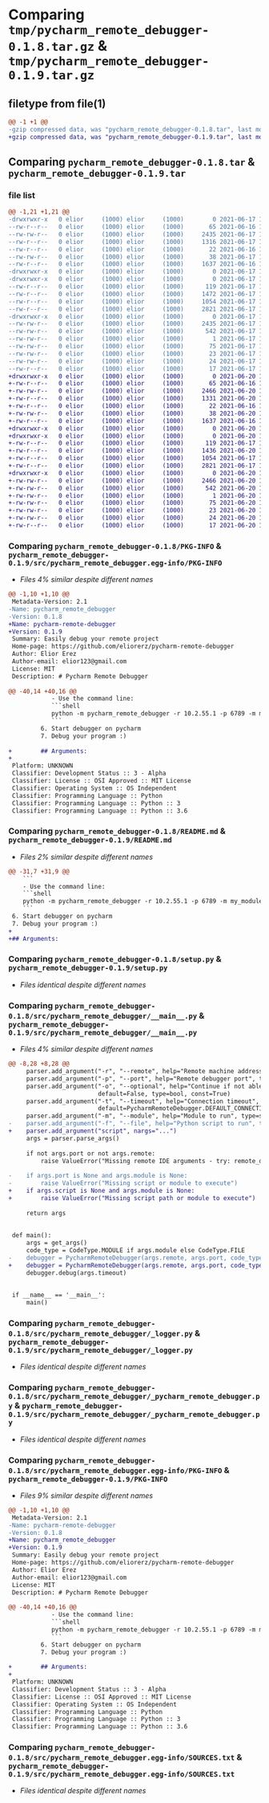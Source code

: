 # Comparing `tmp/pycharm_remote_debugger-0.1.8.tar.gz` & `tmp/pycharm_remote_debugger-0.1.9.tar.gz`

## filetype from file(1)

```diff
@@ -1 +1 @@
-gzip compressed data, was "pycharm_remote_debugger-0.1.8.tar", last modified: Thu Jun 17 18:02:58 2021, max compression
+gzip compressed data, was "pycharm_remote_debugger-0.1.9.tar", last modified: Sun Jun 20 19:36:41 2021, max compression
```

## Comparing `pycharm_remote_debugger-0.1.8.tar` & `pycharm_remote_debugger-0.1.9.tar`

### file list

```diff
@@ -1,21 +1,21 @@
-drwxrwxr-x   0 elior     (1000) elior     (1000)        0 2021-06-17 18:02:58.349580 pycharm_remote_debugger-0.1.8/
--rw-r--r--   0 elior     (1000) elior     (1000)       65 2021-06-16 18:17:15.000000 pycharm_remote_debugger-0.1.8/MANIFEST.in
--rw-rw-r--   0 elior     (1000) elior     (1000)     2435 2021-06-17 18:02:58.349580 pycharm_remote_debugger-0.1.8/PKG-INFO
--rw-r--r--   0 elior     (1000) elior     (1000)     1316 2021-06-17 18:01:23.000000 pycharm_remote_debugger-0.1.8/README.md
--rw-r--r--   0 elior     (1000) elior     (1000)       22 2021-06-16 18:26:14.000000 pycharm_remote_debugger-0.1.8/requirements.txt
--rw-rw-r--   0 elior     (1000) elior     (1000)       38 2021-06-17 18:02:58.349580 pycharm_remote_debugger-0.1.8/setup.cfg
--rw-r--r--   0 elior     (1000) elior     (1000)     1637 2021-06-16 18:24:05.000000 pycharm_remote_debugger-0.1.8/setup.py
-drwxrwxr-x   0 elior     (1000) elior     (1000)        0 2021-06-17 18:02:58.348580 pycharm_remote_debugger-0.1.8/src/
-drwxrwxr-x   0 elior     (1000) elior     (1000)        0 2021-06-17 18:02:58.348580 pycharm_remote_debugger-0.1.8/src/pycharm_remote_debugger/
--rw-r--r--   0 elior     (1000) elior     (1000)      119 2021-06-17 17:50:41.000000 pycharm_remote_debugger-0.1.8/src/pycharm_remote_debugger/__init__.py
--rw-r--r--   0 elior     (1000) elior     (1000)     1472 2021-06-17 17:44:28.000000 pycharm_remote_debugger-0.1.8/src/pycharm_remote_debugger/__main__.py
--rw-r--r--   0 elior     (1000) elior     (1000)     1054 2021-06-17 17:00:51.000000 pycharm_remote_debugger-0.1.8/src/pycharm_remote_debugger/_logger.py
--rw-r--r--   0 elior     (1000) elior     (1000)     2821 2021-06-17 17:59:23.000000 pycharm_remote_debugger-0.1.8/src/pycharm_remote_debugger/_pycharm_remote_debugger.py
-drwxrwxr-x   0 elior     (1000) elior     (1000)        0 2021-06-17 18:02:58.349580 pycharm_remote_debugger-0.1.8/src/pycharm_remote_debugger.egg-info/
--rw-rw-r--   0 elior     (1000) elior     (1000)     2435 2021-06-17 18:02:58.000000 pycharm_remote_debugger-0.1.8/src/pycharm_remote_debugger.egg-info/PKG-INFO
--rw-rw-r--   0 elior     (1000) elior     (1000)      542 2021-06-17 18:02:58.000000 pycharm_remote_debugger-0.1.8/src/pycharm_remote_debugger.egg-info/SOURCES.txt
--rw-rw-r--   0 elior     (1000) elior     (1000)        1 2021-06-17 18:02:58.000000 pycharm_remote_debugger-0.1.8/src/pycharm_remote_debugger.egg-info/dependency_links.txt
--rw-rw-r--   0 elior     (1000) elior     (1000)       75 2021-06-17 18:02:58.000000 pycharm_remote_debugger-0.1.8/src/pycharm_remote_debugger.egg-info/entry_points.txt
--rw-rw-r--   0 elior     (1000) elior     (1000)       23 2021-06-17 18:02:58.000000 pycharm_remote_debugger-0.1.8/src/pycharm_remote_debugger.egg-info/requires.txt
--rw-rw-r--   0 elior     (1000) elior     (1000)       24 2021-06-17 18:02:58.000000 pycharm_remote_debugger-0.1.8/src/pycharm_remote_debugger.egg-info/top_level.txt
--rw-r--r--   0 elior     (1000) elior     (1000)       17 2021-06-17 18:02:58.000000 pycharm_remote_debugger-0.1.8/version.txt
+drwxrwxr-x   0 elior     (1000) elior     (1000)        0 2021-06-20 19:36:41.028788 pycharm_remote_debugger-0.1.9/
+-rw-r--r--   0 elior     (1000) elior     (1000)       65 2021-06-16 18:17:15.000000 pycharm_remote_debugger-0.1.9/MANIFEST.in
+-rw-rw-r--   0 elior     (1000) elior     (1000)     2466 2021-06-20 19:36:41.027788 pycharm_remote_debugger-0.1.9/PKG-INFO
+-rw-r--r--   0 elior     (1000) elior     (1000)     1331 2021-06-20 19:35:34.000000 pycharm_remote_debugger-0.1.9/README.md
+-rw-r--r--   0 elior     (1000) elior     (1000)       22 2021-06-16 18:26:14.000000 pycharm_remote_debugger-0.1.9/requirements.txt
+-rw-rw-r--   0 elior     (1000) elior     (1000)       38 2021-06-20 19:36:41.028788 pycharm_remote_debugger-0.1.9/setup.cfg
+-rw-r--r--   0 elior     (1000) elior     (1000)     1637 2021-06-16 18:24:05.000000 pycharm_remote_debugger-0.1.9/setup.py
+drwxrwxr-x   0 elior     (1000) elior     (1000)        0 2021-06-20 19:36:41.026788 pycharm_remote_debugger-0.1.9/src/
+drwxrwxr-x   0 elior     (1000) elior     (1000)        0 2021-06-20 19:36:41.027788 pycharm_remote_debugger-0.1.9/src/pycharm_remote_debugger/
+-rw-r--r--   0 elior     (1000) elior     (1000)      119 2021-06-17 17:50:41.000000 pycharm_remote_debugger-0.1.9/src/pycharm_remote_debugger/__init__.py
+-rw-r--r--   0 elior     (1000) elior     (1000)     1436 2021-06-20 19:34:33.000000 pycharm_remote_debugger-0.1.9/src/pycharm_remote_debugger/__main__.py
+-rw-r--r--   0 elior     (1000) elior     (1000)     1054 2021-06-17 17:00:51.000000 pycharm_remote_debugger-0.1.9/src/pycharm_remote_debugger/_logger.py
+-rw-r--r--   0 elior     (1000) elior     (1000)     2821 2021-06-17 17:59:23.000000 pycharm_remote_debugger-0.1.9/src/pycharm_remote_debugger/_pycharm_remote_debugger.py
+drwxrwxr-x   0 elior     (1000) elior     (1000)        0 2021-06-20 19:36:41.027788 pycharm_remote_debugger-0.1.9/src/pycharm_remote_debugger.egg-info/
+-rw-rw-r--   0 elior     (1000) elior     (1000)     2466 2021-06-20 19:36:40.000000 pycharm_remote_debugger-0.1.9/src/pycharm_remote_debugger.egg-info/PKG-INFO
+-rw-rw-r--   0 elior     (1000) elior     (1000)      542 2021-06-20 19:36:40.000000 pycharm_remote_debugger-0.1.9/src/pycharm_remote_debugger.egg-info/SOURCES.txt
+-rw-rw-r--   0 elior     (1000) elior     (1000)        1 2021-06-20 19:36:40.000000 pycharm_remote_debugger-0.1.9/src/pycharm_remote_debugger.egg-info/dependency_links.txt
+-rw-rw-r--   0 elior     (1000) elior     (1000)       75 2021-06-20 19:36:40.000000 pycharm_remote_debugger-0.1.9/src/pycharm_remote_debugger.egg-info/entry_points.txt
+-rw-rw-r--   0 elior     (1000) elior     (1000)       23 2021-06-20 19:36:40.000000 pycharm_remote_debugger-0.1.9/src/pycharm_remote_debugger.egg-info/requires.txt
+-rw-rw-r--   0 elior     (1000) elior     (1000)       24 2021-06-20 19:36:40.000000 pycharm_remote_debugger-0.1.9/src/pycharm_remote_debugger.egg-info/top_level.txt
+-rw-r--r--   0 elior     (1000) elior     (1000)       17 2021-06-20 19:36:40.000000 pycharm_remote_debugger-0.1.9/version.txt
```

### Comparing `pycharm_remote_debugger-0.1.8/PKG-INFO` & `pycharm_remote_debugger-0.1.9/src/pycharm_remote_debugger.egg-info/PKG-INFO`

 * *Files 4% similar despite different names*

```diff
@@ -1,10 +1,10 @@
 Metadata-Version: 2.1
-Name: pycharm_remote_debugger
-Version: 0.1.8
+Name: pycharm-remote-debugger
+Version: 0.1.9
 Summary: Easily debug your remote project
 Home-page: https://github.com/eliorerz/pycharm-remote-debugger
 Author: Elior Erez
 Author-email: elior123@gmail.com
 License: MIT
 Description: # Pycharm Remote Debugger
         
@@ -40,14 +40,16 @@
            - Use the command line: 
            ```shell
            python -m pycharm_remote_debugger -r 10.2.55.1 -p 6789 -m my_module_name -k module_arg1 -s -k module_arg2
            ```
         6. Start debugger on pycharm
         7. Debug your program :) 
         
+        ## Arguments:
+        
 Platform: UNKNOWN
 Classifier: Development Status :: 3 - Alpha
 Classifier: License :: OSI Approved :: MIT License
 Classifier: Operating System :: OS Independent
 Classifier: Programming Language :: Python
 Classifier: Programming Language :: Python :: 3
 Classifier: Programming Language :: Python :: 3.6
```

### Comparing `pycharm_remote_debugger-0.1.8/README.md` & `pycharm_remote_debugger-0.1.9/README.md`

 * *Files 2% similar despite different names*

```diff
@@ -31,7 +31,9 @@
    ```
    - Use the command line: 
    ```shell
    python -m pycharm_remote_debugger -r 10.2.55.1 -p 6789 -m my_module_name -k module_arg1 -s -k module_arg2
    ```
 6. Start debugger on pycharm
 7. Debug your program :) 
+
+## Arguments:
```

### Comparing `pycharm_remote_debugger-0.1.8/setup.py` & `pycharm_remote_debugger-0.1.9/setup.py`

 * *Files identical despite different names*

### Comparing `pycharm_remote_debugger-0.1.8/src/pycharm_remote_debugger/__main__.py` & `pycharm_remote_debugger-0.1.9/src/pycharm_remote_debugger/__main__.py`

 * *Files 4% similar despite different names*

```diff
@@ -8,28 +8,28 @@
     parser.add_argument("-r", "--remote", help="Remote machine address", type=str)
     parser.add_argument("-p", "--port", help="Remote debugger port", type=int)
     parser.add_argument("-o", "--optional", help="Continue if not able to connect to the remote debugger", nargs='?',
                         default=False, type=bool, const=True)
     parser.add_argument("-t", "--timeout", help="Connection timeout", type=int,
                         default=PycharmRemoteDebugger.DEFAULT_CONNECTION_TIMEOUT)
     parser.add_argument("-m", "--module", help="Module to run", type=str, nargs="...")
-    parser.add_argument("-f", "--file", help="Python script to run", type=str, nargs="...")
+    parser.add_argument("script", nargs="...")
     args = parser.parse_args()
 
     if not args.port or not args.remote:
         raise ValueError("Missing remote IDE arguments - try: remote_debugger -r <remote_address> -p <port> ... ")
 
-    if args.port is None and args.module is None:
-        raise ValueError("Missing script or module to execute")
+    if args.script is None and args.module is None:
+        raise ValueError("Missing script path or module to execute")
 
     return args
 
 
 def main():
     args = get_args()
     code_type = CodeType.MODULE if args.module else CodeType.FILE
-    debugger = PycharmRemoteDebugger(args.remote, args.port, code_type, args.module or args.file, args.optional)
+    debugger = PycharmRemoteDebugger(args.remote, args.port, code_type, args.module or args.script, args.optional)
     debugger.debug(args.timeout)
 
 
 if __name__ == '__main__':
     main()
```

### Comparing `pycharm_remote_debugger-0.1.8/src/pycharm_remote_debugger/_logger.py` & `pycharm_remote_debugger-0.1.9/src/pycharm_remote_debugger/_logger.py`

 * *Files identical despite different names*

### Comparing `pycharm_remote_debugger-0.1.8/src/pycharm_remote_debugger/_pycharm_remote_debugger.py` & `pycharm_remote_debugger-0.1.9/src/pycharm_remote_debugger/_pycharm_remote_debugger.py`

 * *Files identical despite different names*

### Comparing `pycharm_remote_debugger-0.1.8/src/pycharm_remote_debugger.egg-info/PKG-INFO` & `pycharm_remote_debugger-0.1.9/PKG-INFO`

 * *Files 9% similar despite different names*

```diff
@@ -1,10 +1,10 @@
 Metadata-Version: 2.1
-Name: pycharm-remote-debugger
-Version: 0.1.8
+Name: pycharm_remote_debugger
+Version: 0.1.9
 Summary: Easily debug your remote project
 Home-page: https://github.com/eliorerz/pycharm-remote-debugger
 Author: Elior Erez
 Author-email: elior123@gmail.com
 License: MIT
 Description: # Pycharm Remote Debugger
         
@@ -40,14 +40,16 @@
            - Use the command line: 
            ```shell
            python -m pycharm_remote_debugger -r 10.2.55.1 -p 6789 -m my_module_name -k module_arg1 -s -k module_arg2
            ```
         6. Start debugger on pycharm
         7. Debug your program :) 
         
+        ## Arguments:
+        
 Platform: UNKNOWN
 Classifier: Development Status :: 3 - Alpha
 Classifier: License :: OSI Approved :: MIT License
 Classifier: Operating System :: OS Independent
 Classifier: Programming Language :: Python
 Classifier: Programming Language :: Python :: 3
 Classifier: Programming Language :: Python :: 3.6
```

### Comparing `pycharm_remote_debugger-0.1.8/src/pycharm_remote_debugger.egg-info/SOURCES.txt` & `pycharm_remote_debugger-0.1.9/src/pycharm_remote_debugger.egg-info/SOURCES.txt`

 * *Files identical despite different names*

